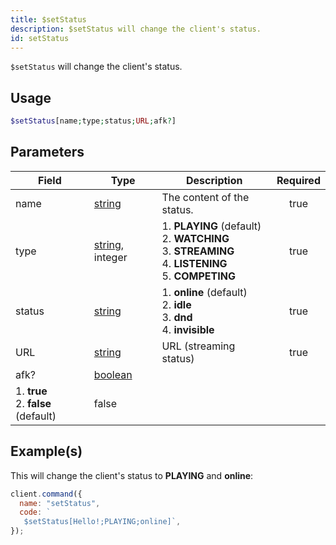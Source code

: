 ```yaml
---
title: $setStatus
description: $setStatus will change the client's status.
id: setStatus
---
```


`$setStatus` will change the client's status.

## Usage

```php
$setStatus[name;type;status;URL;afk?]
```

## Parameters

| Field                                        | Type                                                                                                       | Description                                                                                                             | Required |
| -------------------------------------------- | ---------------------------------------------------------------------------------------------------------- | ----------------------------------------------------------------------------------------------------------------------- | :------: |
| name                                         | [string](https://developer.mozilla.org/en-US/docs/Web/JavaScript/Reference/Global_Objects/String)          | The content of the status.                                                                                              |   true   |
| type                                         | [string](https://developer.mozilla.org/en-US/docs/Web/JavaScript/Reference/Global_Objects/String), integer | 1. **PLAYING** (default) <br /> 2. **WATCHING** <br /> 3. **STREAMING** <br /> 4. **LISTENING** <br /> 5. **COMPETING** |   true   |
| status                                       | [string](https://developer.mozilla.org/en-US/docs/Web/JavaScript/Reference/Global_Objects/String)          | 1. **online** (default) <br /> 2. **idle** <br /> 3. **dnd** <br /> 4. **invisible**                                    |   true   |
| URL                                          | [string](https://developer.mozilla.org/en-US/docs/Web/JavaScript/Reference/Global_Objects/String)          | URL (streaming status)                                                                                                  |   true   |
| afk?                                         | [boolean](https://developer.mozilla.org/en-US/docs/Web/JavaScript/Reference/Global_Objects/Boolean)        |
 1. **true** <br /> 2. **false** (default)                                                                  | false                                                                                                                   |

## Example(s)

This will change the client's status to **PLAYING** and **online**:

```javascript
client.command({
  name: "setStatus",
  code: `
   $setStatus[Hello!;PLAYING;online]`,
});
```
